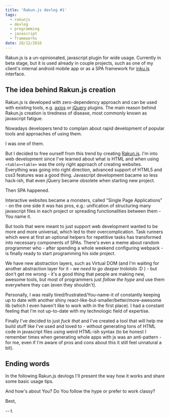 ```yaml
---
title: 'Rakun.js devlog #1'
tags:
  - rakunjs
  - devlog
  - programming
  - javascript
  - frameworks
date: 28/12/2016
---
```


Rakun.js is a un-opinionated, javascript plugin for wide usage.
Currently in beta stage, but it is used already in couple projects, such as one of my client's internal android mobile app or as a SPA framework for [inku.js](https://github.com/lukaszkups/inku) interface. 

## The idea behind Rakun.js creation

Rakun.js is developed with zero-dependency approach and can be used with existing tools, e.g. [axios](https://github.com/mzabriskie/axios) or [jQuery](http://jquery.com) plugins.
The main reason behind Rakun.js creation is tiredness of disease, most commonly known as javascript fatigue.

Nowadays developers tend to complain about rapid development of popular tools and approaches of using them.

I was one of them.

But I decided to free ourself from this trend by creating [Rakun.js](https://github.com/lukaszkups/rakun.js).
I'm into web development since I've learned about what is HTML and when using `<table><table>` was the only right approach of creating websites.
Everything was going into right direction, advanced support of HTML5 and css3 features was a good thing. Javascript development bacame so less hack-ish, that even jQuery became obsolete when starting new project.

Then SPA happened.

Interactive websites became a monsters, called "Single Page Applications" - on the one side it was has pros, e.g.: unification of structuring many javascript files in each project or spreading functionalities between them - You name it. 

But tools that were meant to just support web development wanted to be more and more universal, which led to their overcomplication. Task runners which were at first an optional helpers for repetitive tasks has transformed into necessary components of SPAs. There's even a meme about random programmer who - after spending a whole weekend configuring webpack - is finally ready to start programming his side project. 

We have new abstraction layers, such as Virtual DOM (and I'm waiting for another abstraction layer for it - *we need to go deeper* trolololo :D ) - but don't get me wrong - it's a good thing that people are making new, awesome tools, but most of programmers just *follow the hype* and use them everywhere they can (even they shouldn't).

Personally, I was really tired/frustrated/You-name-it of constantly keeping up to date with another shiny react-like-but-smaller/better/more-awesome lib (which I even haven't like to work with in the first place).
I had a constant feeling that I'm not up-to-date with my technologic field of expertise.

Finally I've decided to just *fuck that* and I've created a tool that will help me build stuff like I've used and loved to - without generating tons of HTML code in javascript files using weird HTML-ish syntax (to be honest I remember times when generating whole apps with js was an anti-pattern - for me, even if I'm aware of pros and cons about this it still feel unnatural a bit).

## Ending words

In the following Rakun.js devlogs I'll present the way how it works and share some basic usage tips.

And how's about You? Do You follow the hype or prefer to work classy?

Best,

-- ł.
